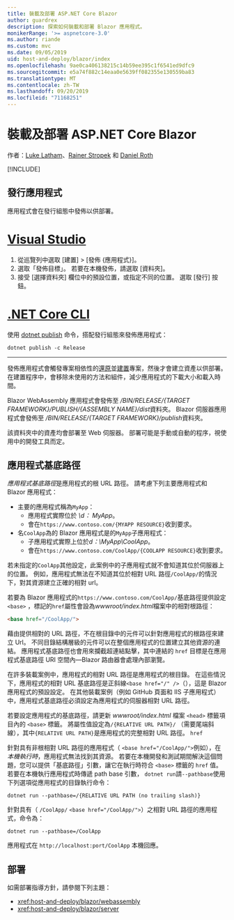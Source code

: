 ```yaml
---
title: 裝載及部署 ASP.NET Core Blazor
author: guardrex
description: 探索如何裝載和部署 Blazor 應用程式。
monikerRange: '>= aspnetcore-3.0'
ms.author: riande
ms.custom: mvc
ms.date: 09/05/2019
uid: host-and-deploy/blazor/index
ms.openlocfilehash: 9ae0ca406138215c14b59ee395c1f6541ed9dfc9
ms.sourcegitcommit: e5a74f882c14eaa0e5639ff082355e130559ba83
ms.translationtype: MT
ms.contentlocale: zh-TW
ms.lasthandoff: 09/20/2019
ms.locfileid: "71168251"
---
```

# <a name="host-and-deploy-aspnet-core-blazor"></a>裝載及部署 ASP.NET Core Blazor

作者：[Luke Latham](https://github.com/guardrex)、[Rainer Stropek](https://www.timecockpit.com) 和 [Daniel Roth](https://github.com/danroth27)

[!INCLUDE[](~/includes/blazorwasm-preview-notice.md)]

## <a name="publish-the-app"></a>發行應用程式

應用程式會在發行組態中發佈以供部署。

# <a name="visual-studiotabvisual-studio"></a>[Visual Studio](#tab/visual-studio)

1. 從巡覽列中選取 [建置] > [發佈 {應用程式}]。
1. 選取「發佈目標」。 若要在本機發佈，請選取 [資料夾]。
1. 接受 [選擇資料夾] 欄位中的預設位置，或指定不同的位置。 選取 [發行] 按鈕。

# <a name="net-core-clitabnetcore-cli"></a>[.NET Core CLI](#tab/netcore-cli)

使用 [dotnet publish](/dotnet/core/tools/dotnet-publish) 命令，搭配發行組態來發佈應用程式：

```dotnetcli
dotnet publish -c Release
```

---

發佈應用程式會觸發專案相依性的[還原](/dotnet/core/tools/dotnet-restore)並[建置](/dotnet/core/tools/dotnet-build)專案，然後才會建立資產以供部署。 在建置程序中，會移除未使用的方法和組件，減少應用程式的下載大小和載入時間。

Blazor WebAssembly 應用程式會發佈至 */BIN/RELEASE/{TARGET FRAMEWORK}/PUBLISH/{ASSEMBLY NAME}/dist*資料夾。 Blazor 伺服器應用程式會發佈至 */BIN/RELEASE/{TARGET FRAMEWORK}/publish*資料夾。

該資料夾中的資產均會部署至 Web 伺服器。 部署可能是手動或自動的程序，視使用中的開發工具而定。

## <a name="app-base-path"></a>應用程式基底路徑

*應用程式基底路徑*是應用程式的根 URL 路徑。 請考慮下列主要應用程式和 Blazor 應用程式：

* 主要的應用程式稱為`MyApp`：
  * 應用程式實際位於 *\\d： MyApp*。
  * 會在`https://www.contoso.com/{MYAPP RESOURCE}`收到要求。
* 名`CoolApp`為的 Blazor 應用程式是的`MyApp`子應用程式：
  * 子應用程式實際上位於*d：\\MyApp\\CoolApp*。
  * 會在`https://www.contoso.com/CoolApp/{COOLAPP RESOURCE}`收到要求。

若未指定的`CoolApp`其他設定，此案例中的子應用程式就不會知道其位於伺服器上的位置。 例如，應用程式無法在不知道其位於相對 URL 路徑`/CoolApp/`的情況下，對其資源建立正確的相對 url。

若要為 Blazor 應用程式的`https://www.contoso.com/CoolApp/`基底路徑提供設定`<base>` ，標記的`href`屬性會設為*wwwroot/index.html*檔案中的相對根路徑：

```html
<base href="/CoolApp/">
```

藉由提供相對的 URL 路徑，不在根目錄中的元件可以針對應用程式的根路徑來建立 Url。 不同目錄結構層級的元件可以在整個應用程式的位置建立其他資源的連結。 應用程式基底路徑也會用來攔截超連結點擊，其中連結的 `href` 目標是在應用程式基底路徑 URI 空間內&mdash;Blazor 路由器會處理內部瀏覽。

在許多裝載案例中，應用程式的相對 URL 路徑是應用程式的根目錄。 在這些情況下，應用程式的相對 URL 基底路徑是正斜線`<base href="/" />`（），這是 Blazor 應用程式的預設設定。 在其他裝載案例（例如 GitHub 頁面和 IIS 子應用程式）中，應用程式基底路徑必須設定為應用程式的伺服器相對 URL 路徑。

若要設定應用程式的基底路徑，請更新 *wwwroot/index.html* 檔案 `<head>` 標籤項目內的 `<base>` 標籤。 將屬性值設定為`/{RELATIVE URL PATH}/` （需要尾端斜線），其中`{RELATIVE URL PATH}`是應用程式的完整相對 URL 路徑。 `href`

針對具有非根相對 URL 路徑的應用程式（ `<base href="/CoolApp/">`例如），在*本機執行時*，應用程式無法找到其資源。 若要在本機開發和測試期間解決這個問題，您可以提供「基底路徑」引數，讓它在執行時符合 `<base>` 標籤的 `href` 值。 若要在本機執行應用程式時傳遞 path base 引數， `dotnet run`請`--pathbase`使用下列選項從應用程式的目錄執行命令：

```dotnetcli
dotnet run --pathbase=/{RELATIVE URL PATH (no trailing slash)}
```

針對具有（ `/CoolApp/` `<base href="/CoolApp/">`）之相對 URL 路徑的應用程式，命令為：

```dotnetcli
dotnet run --pathbase=/CoolApp
```

應用程式在 `http://localhost:port/CoolApp` 本機回應。

## <a name="deployment"></a>部署

如需部署指導方針，請參閱下列主題：

* <xref:host-and-deploy/blazor/webassembly>
* <xref:host-and-deploy/blazor/server>
